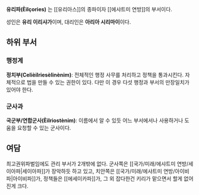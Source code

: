**유리파(Èilçories)** 는 [[유리아스]]의 종파이자 [[에샤트미 연방]]의 부서이다.

성인은 **유리 이리샤가**이며, 대리인은 **아리아 시리마이**이다.

## 하위 부서

### 행정계

**정치부(Celièilriesèlinènim)**: 전체적인 행정 사무를 처리하고 정책을 통과시킨다. 자체적으로 법을 만들 수 있는 권한이 있다. 다만 이 경우 다섯 행정과 부서의 만장일치가 있어야 한다.

### 군사과

**국군부/연합군사(Èilriostènim)**: 이름에서 알 수 있듯 어느 부서에서나 사용하거나 도움을 요청할 수 있는 군사이다.

## 여담

최고권위파벌임에도 관리 부서가 2개밖에 없다.
군사쪽은 [[국가/미래/에샤트미 연방/세이아파|세이아파]]가 장악하듯 하고 있고, 치안쪽은 [[국가/미래/에샤트미 연방/아이비파|아이비파]]가, 정책들은 [[에세이카파]]가, 그 외 잡다한건 키리가 맡으면서 할게 없어진게 크다. 